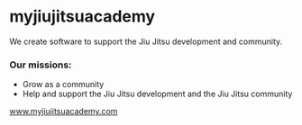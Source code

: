 # myjiujitsuacademy

We create software to support the Jiu Jitsu development and community. 

### Our missions:
* Grow as a community
* Help and support the Jiu Jitsu development and the Jiu Jitsu community


www.myjiujitsuacademy.com
